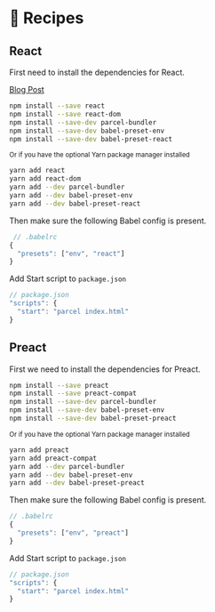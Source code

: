 # 🍰 Recipes

## React

First need to install the dependencies for React.

[Blog Post](http://blog.jakoblind.no/react-parcel/)

```bash
npm install --save react
npm install --save react-dom
npm install --save-dev parcel-bundler
npm install --save-dev babel-preset-env
npm install --save-dev babel-preset-react
```

<sub>Or if you have the optional Yarn package manager installed</sub>

```bash
yarn add react
yarn add react-dom
yarn add --dev parcel-bundler
yarn add --dev babel-preset-env
yarn add --dev babel-preset-react
```

Then make sure the following Babel config is present.

```javascript
 // .babelrc
{
  "presets": ["env", "react"]
}
```

Add Start script to `package.json`

```javascript
// package.json
"scripts": {
  "start": "parcel index.html"
}
```

## Preact

First we need to install the dependencies for Preact.

```bash
npm install --save preact
npm install --save preact-compat
npm install --save-dev parcel-bundler
npm install --save-dev babel-preset-env
npm install --save-dev babel-preset-preact
```

<sub>Or if you have the optional Yarn package manager installed</sub>

```bash
yarn add preact
yarn add preact-compat
yarn add --dev parcel-bundler
yarn add --dev babel-preset-env
yarn add --dev babel-preset-preact
```

Then make sure the following Babel config is present.

```javascript
// .babelrc
{
  "presets": ["env", "preact"]
}
```

Add Start script to `package.json`

```javascript
// package.json
"scripts": {
  "start": "parcel index.html"
}
```
